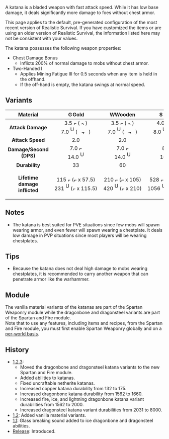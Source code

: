 A katana is a bladed weapon with fast attack speed.
While it has low base damage, it deals significantly more damage to foes without chest armor.

This page applies to the default, pre-generated configuration of the most recent version of Realistic Survival. If you have customized the items or are using
an older version of Realistic Survival, the information listed here may not be consistent with your values.

The katana possesses the following weapon properties:
- Chest Damage Bonus
  - Inflicts 200% of normal damage to mobs without chest armor.
- Two-Handed I
  - Applies Mining Fatigue III for 0.5 seconds when any item is held in the offhand.
  - If the off-hand is empty, the katana swings at normal speed.

## Variants

|         **Material**          |                                                                                                                                                                                                                                              <img src="https://raw.githubusercontent.com/ValMobile/RealisticSurvival-Wiki/master/images/golden-katana-item.png" width="16" height="16" alt="Golden katana"/>**Gold**                                                                                                                                                                                                                                               |                                                                                                                                                                                                                                           <img src="https://raw.githubusercontent.com/ValMobile/RealisticSurvival-Wiki/master/images/wooden-katana-item.png" width="16" height="16" alt="Wooden katana"/>**Wooden**                                                                                                                                                                                                                                            |                                                                                                                                                                                                                                             <img src="https://raw.githubusercontent.com/ValMobile/RealisticSurvival-Wiki/master/images/stone-katana-item.png" width="16" height="16" alt="Stone katana"/>**Stone**                                                                                                                                                                                                                                              |                                                                                                                                                                                                                                              <img src="https://raw.githubusercontent.com/ValMobile/RealisticSurvival-Wiki/master/images/copper-katana-item.png" width="16" height="16" alt="Copper katana"/>**Copper**                                                                                                                                                                                                                                              |                                                                                                                                                                                                                                                  <img src="https://raw.githubusercontent.com/ValMobile/RealisticSurvival-Wiki/master/images/iron-katana-item.png" width="16" height="16" alt="Iron katana"/>**Iron**                                                                                                                                                                                                                                                  |                                                                                                                                                                                                                                            <img src="https://raw.githubusercontent.com/ValMobile/RealisticSurvival-Wiki/master/images/diamond-katana-item.png" width="16" height="16" alt="Diamond katana"/>**Diamond**                                                                                                                                                                                                                                             |                                                                                                                                                                                                                                           <img src="https://raw.githubusercontent.com/ValMobile/RealisticSurvival-Wiki/master/images/netherite-katana-item.png" width="16" height="16" alt="Netherite katana"/>**Netherite**                                                                                                                                                                                                                                            |                                                                                                                                                                                                                                        <img src="https://raw.githubusercontent.com/ValMobile/RealisticSurvival-Wiki/master/images/dragonbone-katana-item.png" width="16" height="16" alt="Dragonbone katana"/>**Dragonbone**                                                                                                                                                                                                                                        |                                                                                                                                                                                                                              <img src="https://raw.githubusercontent.com/ValMobile/RealisticSurvival-Wiki/master/images/dragonbone-flamed-katana-item.png" width="16" height="16" alt="Flamed dragonbone katana"/>**Flamed Dragonbone**                                                                                                                                                                                                                               |                                                                                                                                                                                                                                 <img src="https://raw.githubusercontent.com/ValMobile/RealisticSurvival-Wiki/master/images/dragonbone-iced-katana-item.png" width="16" height="16" alt="Iced dragonbone katana"/>**Iced Dragonbone**                                                                                                                                                                                                                                  |                                                                                                                                                                                                                          <img src="https://raw.githubusercontent.com/ValMobile/RealisticSurvival-Wiki/master/images/dragonbone-lightning-katana-item.png" width="16" height="16" alt="Lightning dragonbone katana"/>**Lightning Dragonbone**                                                                                                                                                                                                                          |                                                                                                                                                                                                                                  <img src="https://raw.githubusercontent.com/ValMobile/RealisticSurvival-Wiki/master/images/dragonsteel-fire-katana-item.png" width="16" height="16" alt="Fire dragonsteel katana"/>**Fire Dragonsteel**                                                                                                                                                                                                                                  |                                                                                                                                                                                                                                   <img src="https://raw.githubusercontent.com/ValMobile/RealisticSurvival-Wiki/master/images/dragonsteel-ice-katana-item.png" width="16" height="16" alt="Ice dragonsteel katana"/>**Ice Dragonsteel**                                                                                                                                                                                                                                    |                                                                                                                                                                                                                          <img src="https://raw.githubusercontent.com/ValMobile/RealisticSurvival-Wiki/master/images/dragonsteel-lightning-katana-item.png" width="16" height="16" alt="Lightning dragonsteel katana"/>**Lightning Dragonsteel**                                                                                                                                                                                                                           |
|:-----------------------------:|:------------------------------------------------------------------------------------------------------------------------------------------------------------------------------------------------------------------------------------------------------------------------------------------------------------------------------------------------------------------------------------------------------------------------------------------------------------------------------------------------------------------------------------------------------------------------------------------------------------------------------------------------------------------:|:--------------------------------------------------------------------------------------------------------------------------------------------------------------------------------------------------------------------------------------------------------------------------------------------------------------------------------------------------------------------------------------------------------------------------------------------------------------------------------------------------------------------------------------------------------------------------------------------------------------------------------------------------------------:|:---------------------------------------------------------------------------------------------------------------------------------------------------------------------------------------------------------------------------------------------------------------------------------------------------------------------------------------------------------------------------------------------------------------------------------------------------------------------------------------------------------------------------------------------------------------------------------------------------------------------------------------------------------------:|:-------------------------------------------------------------------------------------------------------------------------------------------------------------------------------------------------------------------------------------------------------------------------------------------------------------------------------------------------------------------------------------------------------------------------------------------------------------------------------------------------------------------------------------------------------------------------------------------------------------------------------------------------------------------:|:---------------------------------------------------------------------------------------------------------------------------------------------------------------------------------------------------------------------------------------------------------------------------------------------------------------------------------------------------------------------------------------------------------------------------------------------------------------------------------------------------------------------------------------------------------------------------------------------------------------------------------------------------------------------:|:-------------------------------------------------------------------------------------------------------------------------------------------------------------------------------------------------------------------------------------------------------------------------------------------------------------------------------------------------------------------------------------------------------------------------------------------------------------------------------------------------------------------------------------------------------------------------------------------------------------------------------------------------------------------:|:-----------------------------------------------------------------------------------------------------------------------------------------------------------------------------------------------------------------------------------------------------------------------------------------------------------------------------------------------------------------------------------------------------------------------------------------------------------------------------------------------------------------------------------------------------------------------------------------------------------------------------------------------------------------------:|:-------------------------------------------------------------------------------------------------------------------------------------------------------------------------------------------------------------------------------------------------------------------------------------------------------------------------------------------------------------------------------------------------------------------------------------------------------------------------------------------------------------------------------------------------------------------------------------------------------------------------------------------------------------------:|:---------------------------------------------------------------------------------------------------------------------------------------------------------------------------------------------------------------------------------------------------------------------------------------------------------------------------------------------------------------------------------------------------------------------------------------------------------------------------------------------------------------------------------------------------------------------------------------------------------------------------------------------------------------------:|:---------------------------------------------------------------------------------------------------------------------------------------------------------------------------------------------------------------------------------------------------------------------------------------------------------------------------------------------------------------------------------------------------------------------------------------------------------------------------------------------------------------------------------------------------------------------------------------------------------------------------------------------------------------------:|:---------------------------------------------------------------------------------------------------------------------------------------------------------------------------------------------------------------------------------------------------------------------------------------------------------------------------------------------------------------------------------------------------------------------------------------------------------------------------------------------------------------------------------------------------------------------------------------------------------------------------------------------------------------------:|:-------------------------------------------------------------------------------------------------------------------------------------------------------------------------------------------------------------------------------------------------------------------------------------------------------------------------------------------------------------------------------------------------------------------------------------------------------------------------------------------------------------------------------------------------------------------------------------------------------------------------------------------------------------------------:|:-------------------------------------------------------------------------------------------------------------------------------------------------------------------------------------------------------------------------------------------------------------------------------------------------------------------------------------------------------------------------------------------------------------------------------------------------------------------------------------------------------------------------------------------------------------------------------------------------------------------------------------------------------------------------:|:-------------------------------------------------------------------------------------------------------------------------------------------------------------------------------------------------------------------------------------------------------------------------------------------------------------------------------------------------------------------------------------------------------------------------------------------------------------------------------------------------------------------------------------------------------------------------------------------------------------------------------------------------------------------------:|
|       **Attack Damage**       |       3.5 <img src="https://raw.githubusercontent.com/ValMobile/RealisticSurvival-Wiki/master/images/full-armor-icon.png" width="9" height="9" alt="Full armor"/> (<img src="https://raw.githubusercontent.com/ValMobile/RealisticSurvival-Wiki/master/images/3-health-icon.png" width="18" height="9" alt="3 health icon"/>)<br>7.0 <img src="https://raw.githubusercontent.com/ValMobile/RealisticSurvival-Wiki/master/images/zombie-skin-front.png" width="12" height="24" alt="Undead mob"/> (<img src="https://raw.githubusercontent.com/ValMobile/RealisticSurvival-Wiki/master/images/7-health-icon.png" width="36" height="9" alt="7 health icon"/>)       |     3.5 <img src="https://raw.githubusercontent.com/ValMobile/RealisticSurvival-Wiki/master/images/full-armor-icon.png" width="9" height="9" alt="Full armor"/> (<img src="https://raw.githubusercontent.com/ValMobile/RealisticSurvival-Wiki/master/images/3-health-icon.png" width="18" height="9" alt="3 health icon"/>)<br>7.0 <img src="https://raw.githubusercontent.com/ValMobile/RealisticSurvival-Wiki/master/images/zombie-skin-front.png" width="12" height="24" alt="Undead mob"/> (<img src="https://raw.githubusercontent.com/ValMobile/RealisticSurvival-Wiki/master/images/7-health-icon.png" width="36" height="9" alt="7 health icon"/>)     |     4.0 <img src="https://raw.githubusercontent.com/ValMobile/RealisticSurvival-Wiki/master/images/full-armor-icon.png" width="9" height="9" alt="Full armor"/> (<img src="https://raw.githubusercontent.com/ValMobile/RealisticSurvival-Wiki/master/images/4-health-icon.png" width="18" height="9" alt="4 health icon"/>)<br>8.0 <img src="https://raw.githubusercontent.com/ValMobile/RealisticSurvival-Wiki/master/images/zombie-skin-front.png" width="12" height="24" alt="Undead mob"/> (<img src="https://raw.githubusercontent.com/ValMobile/RealisticSurvival-Wiki/master/images/8-health-icon.png" width="36" height="9" alt="8 health icon"/>)      |       4.25 <img src="https://raw.githubusercontent.com/ValMobile/RealisticSurvival-Wiki/master/images/full-armor-icon.png" width="9" height="9" alt="Full armor"/> (<img src="https://raw.githubusercontent.com/ValMobile/RealisticSurvival-Wiki/master/images/4-health-icon.png" width="18" height="9" alt="4 health icon"/>)<br>8.5 <img src="https://raw.githubusercontent.com/ValMobile/RealisticSurvival-Wiki/master/images/zombie-skin-front.png" width="12" height="24" alt="Undead mob"/> (<img src="https://raw.githubusercontent.com/ValMobile/RealisticSurvival-Wiki/master/images/8-health-icon.png" width="36" height="9" alt="8 health icon"/>)       |        4.5 <img src="https://raw.githubusercontent.com/ValMobile/RealisticSurvival-Wiki/master/images/full-armor-icon.png" width="9" height="9" alt="Full armor"/> (<img src="https://raw.githubusercontent.com/ValMobile/RealisticSurvival-Wiki/master/images/4-health-icon.png" width="18" height="9" alt="4 health icon"/>)<br>9.0 <img src="https://raw.githubusercontent.com/ValMobile/RealisticSurvival-Wiki/master/images/zombie-skin-front.png" width="12" height="24" alt="Undead mob"/> (<img src="https://raw.githubusercontent.com/ValMobile/RealisticSurvival-Wiki/master/images/9-health-icon.png" width="45" height="9" alt="9 health icon"/>)         |      5.0 <img src="https://raw.githubusercontent.com/ValMobile/RealisticSurvival-Wiki/master/images/full-armor-icon.png" width="9" height="9" alt="Full armor"/> (<img src="https://raw.githubusercontent.com/ValMobile/RealisticSurvival-Wiki/master/images/5-health-icon.png" width="27" height="9" alt="5 health icon"/>)<br>10.0 <img src="https://raw.githubusercontent.com/ValMobile/RealisticSurvival-Wiki/master/images/zombie-skin-front.png" width="12" height="24" alt="Undead mob"/> (<img src="https://raw.githubusercontent.com/ValMobile/RealisticSurvival-Wiki/master/images/10-health-icon.png" width="45" height="9" alt="10 health icon"/>)      |        5.5 <img src="https://raw.githubusercontent.com/ValMobile/RealisticSurvival-Wiki/master/images/full-armor-icon.png" width="9" height="9" alt="Full armor"/> (<img src="https://raw.githubusercontent.com/ValMobile/RealisticSurvival-Wiki/master/images/5-health-icon.png" width="27" height="9" alt="5 health icon"/>)<br>11.0 <img src="https://raw.githubusercontent.com/ValMobile/RealisticSurvival-Wiki/master/images/zombie-skin-front.png" width="12" height="24" alt="Undead mob"/> (<img src="https://raw.githubusercontent.com/ValMobile/RealisticSurvival-Wiki/master/images/11-health-icon.png" width="54" height="9" alt="11 health icon"/>)        |      5.5 <img src="https://raw.githubusercontent.com/ValMobile/RealisticSurvival-Wiki/master/images/full-armor-icon.png" width="9" height="9" alt="Full armor"/> (<img src="https://raw.githubusercontent.com/ValMobile/RealisticSurvival-Wiki/master/images/5-health-icon.png" width="27" height="9" alt="5 health icon"/>)<br>11.0 <img src="https://raw.githubusercontent.com/ValMobile/RealisticSurvival-Wiki/master/images/zombie-skin-front.png" width="12" height="24" alt="Undead mob"/> (<img src="https://raw.githubusercontent.com/ValMobile/RealisticSurvival-Wiki/master/images/11-health-icon.png" width="54" height="9" alt="11 health icon"/>)      |       6.5 <img src="https://raw.githubusercontent.com/ValMobile/RealisticSurvival-Wiki/master/images/full-armor-icon.png" width="9" height="9" alt="Full armor"/> (<img src="https://raw.githubusercontent.com/ValMobile/RealisticSurvival-Wiki/master/images/6-health-icon.png" width="27" height="9" alt="6 health icon"/>)<br>13.0 <img src="https://raw.githubusercontent.com/ValMobile/RealisticSurvival-Wiki/master/images/zombie-skin-front.png" width="12" height="24" alt="Undead mob"/> (<img src="https://raw.githubusercontent.com/ValMobile/RealisticSurvival-Wiki/master/images/13-health-icon.png" width="63" height="9" alt="13 health icon"/>)       |       6.5 <img src="https://raw.githubusercontent.com/ValMobile/RealisticSurvival-Wiki/master/images/full-armor-icon.png" width="9" height="9" alt="Full armor"/> (<img src="https://raw.githubusercontent.com/ValMobile/RealisticSurvival-Wiki/master/images/6-health-icon.png" width="27" height="9" alt="6 health icon"/>)<br>13.0 <img src="https://raw.githubusercontent.com/ValMobile/RealisticSurvival-Wiki/master/images/zombie-skin-front.png" width="12" height="24" alt="Undead mob"/> (<img src="https://raw.githubusercontent.com/ValMobile/RealisticSurvival-Wiki/master/images/13-health-icon.png" width="63" height="9" alt="13 health icon"/>)       |       6.5 <img src="https://raw.githubusercontent.com/ValMobile/RealisticSurvival-Wiki/master/images/full-armor-icon.png" width="9" height="9" alt="Full armor"/> (<img src="https://raw.githubusercontent.com/ValMobile/RealisticSurvival-Wiki/master/images/6-health-icon.png" width="27" height="9" alt="6 health icon"/>)<br>13.0 <img src="https://raw.githubusercontent.com/ValMobile/RealisticSurvival-Wiki/master/images/zombie-skin-front.png" width="12" height="24" alt="Undead mob"/> (<img src="https://raw.githubusercontent.com/ValMobile/RealisticSurvival-Wiki/master/images/13-health-icon.png" width="63" height="9" alt="13 health icon"/>)       |       14.0 <img src="https://raw.githubusercontent.com/ValMobile/RealisticSurvival-Wiki/master/images/full-armor-icon.png" width="9" height="9" alt="Full armor"/> (<img src="https://raw.githubusercontent.com/ValMobile/RealisticSurvival-Wiki/master/images/14-health-icon.png" width="63" height="9" alt="14 health icon"/>)<br>28.0 <img src="https://raw.githubusercontent.com/ValMobile/RealisticSurvival-Wiki/master/images/zombie-skin-front.png" width="12" height="24" alt="Undead mob"/> (<img src="https://raw.githubusercontent.com/ValMobile/RealisticSurvival-Wiki/master/images/full-heart-icon.png" width="9" height="9" alt="Full heart"/> x 14)       |       14.0 <img src="https://raw.githubusercontent.com/ValMobile/RealisticSurvival-Wiki/master/images/full-armor-icon.png" width="9" height="9" alt="Full armor"/> (<img src="https://raw.githubusercontent.com/ValMobile/RealisticSurvival-Wiki/master/images/14-health-icon.png" width="63" height="9" alt="14 health icon"/>)<br>28.0 <img src="https://raw.githubusercontent.com/ValMobile/RealisticSurvival-Wiki/master/images/zombie-skin-front.png" width="12" height="24" alt="Undead mob"/> (<img src="https://raw.githubusercontent.com/ValMobile/RealisticSurvival-Wiki/master/images/full-heart-icon.png" width="9" height="9" alt="Full heart"/> x 14)       |       14.0 <img src="https://raw.githubusercontent.com/ValMobile/RealisticSurvival-Wiki/master/images/full-armor-icon.png" width="9" height="9" alt="Full armor"/> (<img src="https://raw.githubusercontent.com/ValMobile/RealisticSurvival-Wiki/master/images/14-health-icon.png" width="63" height="9" alt="14 health icon"/>)<br>28.0 <img src="https://raw.githubusercontent.com/ValMobile/RealisticSurvival-Wiki/master/images/zombie-skin-front.png" width="12" height="24" alt="Undead mob"/> (<img src="https://raw.githubusercontent.com/ValMobile/RealisticSurvival-Wiki/master/images/full-heart-icon.png" width="9" height="9" alt="Full heart"/> x 14)       |
|       **Attack Speed**        |                                                                                                                                                                                                                                                                                                                                2.0                                                                                                                                                                                                                                                                                                                                 |                                                                                                                                                                                                                                                                                                                              2.0                                                                                                                                                                                                                                                                                                                               |                                                                                                                                                                                                                                                                                                                               2.0                                                                                                                                                                                                                                                                                                                               |                                                                                                                                                                                                                                                                                                                                 2.0                                                                                                                                                                                                                                                                                                                                 |                                                                                                                                                                                                                                                                                                                                  2.0                                                                                                                                                                                                                                                                                                                                  |                                                                                                                                                                                                                                                                                                                                 2.0                                                                                                                                                                                                                                                                                                                                 |                                                                                                                                                                                                                                                                                                                                   2.0                                                                                                                                                                                                                                                                                                                                   |                                                                                                                                                                                                                                                                                                                                 2.0                                                                                                                                                                                                                                                                                                                                 |                                                                                                                                                                                                                                                                                                                                  2.0                                                                                                                                                                                                                                                                                                                                  |                                                                                                                                                                                                                                                                                                                                  2.0                                                                                                                                                                                                                                                                                                                                  |                                                                                                                                                                                                                                                                                                                                  2.0                                                                                                                                                                                                                                                                                                                                  |                                                                                                                                                                                                                                                                                                                                    2.0                                                                                                                                                                                                                                                                                                                                    |                                                                                                                                                                                                                                                                                                                                    2.0                                                                                                                                                                                                                                                                                                                                    |                                                                                                                                                                                                                                                                                                                                    2.0                                                                                                                                                                                                                                                                                                                                    |
|    **Damage/Second (DPS)**    |                                                                                                                                                                  7.0 <img src="https://raw.githubusercontent.com/ValMobile/RealisticSurvival-Wiki/master/images/full-armor-icon.png" width="9" height="9" alt="Full armor"/><br>14.0 <img src="https://raw.githubusercontent.com/ValMobile/RealisticSurvival-Wiki/master/images/zombie-skin-front.png" width="12" height="24" alt="Undead mob"/>                                                                                                                                                                   |                                                                                                                                                                7.0 <img src="https://raw.githubusercontent.com/ValMobile/RealisticSurvival-Wiki/master/images/full-armor-icon.png" width="9" height="9" alt="Full armor"/><br>14.0 <img src="https://raw.githubusercontent.com/ValMobile/RealisticSurvival-Wiki/master/images/zombie-skin-front.png" width="12" height="24" alt="Undead mob"/>                                                                                                                                                                 |                                                                                                                                                                 8.0 <img src="https://raw.githubusercontent.com/ValMobile/RealisticSurvival-Wiki/master/images/full-armor-icon.png" width="9" height="9" alt="Full armor"/><br>16.0 <img src="https://raw.githubusercontent.com/ValMobile/RealisticSurvival-Wiki/master/images/zombie-skin-front.png" width="12" height="24" alt="Undead mob"/>                                                                                                                                                                 |                                                                                                                                                                   8.5 <img src="https://raw.githubusercontent.com/ValMobile/RealisticSurvival-Wiki/master/images/full-armor-icon.png" width="9" height="9" alt="Full armor"/><br>17.0 <img src="https://raw.githubusercontent.com/ValMobile/RealisticSurvival-Wiki/master/images/zombie-skin-front.png" width="12" height="24" alt="Undead mob"/>                                                                                                                                                                   |                                                                                                                                                                    9.0 <img src="https://raw.githubusercontent.com/ValMobile/RealisticSurvival-Wiki/master/images/full-armor-icon.png" width="9" height="9" alt="Full armor"/><br>18.0 <img src="https://raw.githubusercontent.com/ValMobile/RealisticSurvival-Wiki/master/images/zombie-skin-front.png" width="12" height="24" alt="Undead mob"/>                                                                                                                                                                    |                                                                                                                                                                  10.0 <img src="https://raw.githubusercontent.com/ValMobile/RealisticSurvival-Wiki/master/images/full-armor-icon.png" width="9" height="9" alt="Full armor"/><br>20.0 <img src="https://raw.githubusercontent.com/ValMobile/RealisticSurvival-Wiki/master/images/zombie-skin-front.png" width="12" height="24" alt="Undead mob"/>                                                                                                                                                                   |                                                                                                                                                                    11.0 <img src="https://raw.githubusercontent.com/ValMobile/RealisticSurvival-Wiki/master/images/full-armor-icon.png" width="9" height="9" alt="Full armor"/><br>22.0 <img src="https://raw.githubusercontent.com/ValMobile/RealisticSurvival-Wiki/master/images/zombie-skin-front.png" width="12" height="24" alt="Undead mob"/>                                                                                                                                                                     |                                                                                                                                                                  11.0 <img src="https://raw.githubusercontent.com/ValMobile/RealisticSurvival-Wiki/master/images/full-armor-icon.png" width="9" height="9" alt="Full armor"/><br>22.0 <img src="https://raw.githubusercontent.com/ValMobile/RealisticSurvival-Wiki/master/images/zombie-skin-front.png" width="12" height="24" alt="Undead mob"/>                                                                                                                                                                   |                                                                                                                                                                   13.0 <img src="https://raw.githubusercontent.com/ValMobile/RealisticSurvival-Wiki/master/images/full-armor-icon.png" width="9" height="9" alt="Full armor"/><br>26.0 <img src="https://raw.githubusercontent.com/ValMobile/RealisticSurvival-Wiki/master/images/zombie-skin-front.png" width="12" height="24" alt="Undead mob"/>                                                                                                                                                                    |                                                                                                                                                                   13.0 <img src="https://raw.githubusercontent.com/ValMobile/RealisticSurvival-Wiki/master/images/full-armor-icon.png" width="9" height="9" alt="Full armor"/><br>26.0 <img src="https://raw.githubusercontent.com/ValMobile/RealisticSurvival-Wiki/master/images/zombie-skin-front.png" width="12" height="24" alt="Undead mob"/>                                                                                                                                                                    |                                                                                                                                                                   13.0 <img src="https://raw.githubusercontent.com/ValMobile/RealisticSurvival-Wiki/master/images/full-armor-icon.png" width="9" height="9" alt="Full armor"/><br>26.0 <img src="https://raw.githubusercontent.com/ValMobile/RealisticSurvival-Wiki/master/images/zombie-skin-front.png" width="12" height="24" alt="Undead mob"/>                                                                                                                                                                    |                                                                                                                                                                     28.0 <img src="https://raw.githubusercontent.com/ValMobile/RealisticSurvival-Wiki/master/images/full-armor-icon.png" width="9" height="9" alt="Full armor"/><br>56.0 <img src="https://raw.githubusercontent.com/ValMobile/RealisticSurvival-Wiki/master/images/zombie-skin-front.png" width="12" height="24" alt="Undead mob"/>                                                                                                                                                                      |                                                                                                                                                                     28.0 <img src="https://raw.githubusercontent.com/ValMobile/RealisticSurvival-Wiki/master/images/full-armor-icon.png" width="9" height="9" alt="Full armor"/><br>56.0 <img src="https://raw.githubusercontent.com/ValMobile/RealisticSurvival-Wiki/master/images/zombie-skin-front.png" width="12" height="24" alt="Undead mob"/>                                                                                                                                                                      |                                                                                                                                                                     28.0 <img src="https://raw.githubusercontent.com/ValMobile/RealisticSurvival-Wiki/master/images/full-armor-icon.png" width="9" height="9" alt="Full armor"/><br>56.0 <img src="https://raw.githubusercontent.com/ValMobile/RealisticSurvival-Wiki/master/images/zombie-skin-front.png" width="12" height="24" alt="Undead mob"/>                                                                                                                                                                      |
|        **Durability**         |                                                                                                                                                                                                                                             &nbsp;&nbsp;&nbsp;&nbsp;&nbsp;&nbsp;&nbsp;&nbsp;&nbsp;&nbsp;&nbsp;&nbsp;&nbsp;&nbsp;33&nbsp;&nbsp;&nbsp;&nbsp;&nbsp;&nbsp;&nbsp;&nbsp;&nbsp;&nbsp;&nbsp;&nbsp;&nbsp;&nbsp;                                                                                                                                                                                                                                             |                                                                                                                                                                                                                                                       &nbsp;&nbsp;&nbsp;&nbsp;&nbsp;&nbsp;&nbsp;&nbsp;&nbsp;&nbsp;&nbsp;&nbsp;60&nbsp;&nbsp;&nbsp;&nbsp;&nbsp;&nbsp;&nbsp;&nbsp;&nbsp;&nbsp;&nbsp;&nbsp;                                                                                                                                                                                                                                                       |                                                                                                                                                                                                                                                       &nbsp;&nbsp;&nbsp;&nbsp;&nbsp;&nbsp;&nbsp;&nbsp;&nbsp;&nbsp;&nbsp;&nbsp;132&nbsp;&nbsp;&nbsp;&nbsp;&nbsp;&nbsp;&nbsp;&nbsp;&nbsp;&nbsp;&nbsp;&nbsp;                                                                                                                                                                                                                                                       |                                                                                                                                                                                                                                                         &nbsp;&nbsp;&nbsp;&nbsp;&nbsp;&nbsp;&nbsp;&nbsp;&nbsp;&nbsp;&nbsp;&nbsp;175&nbsp;&nbsp;&nbsp;&nbsp;&nbsp;&nbsp;&nbsp;&nbsp;&nbsp;&nbsp;&nbsp;&nbsp;                                                                                                                                                                                                                                                         |                                                                                                                                                                                                                                        &nbsp;&nbsp;&nbsp;&nbsp;&nbsp;&nbsp;&nbsp;&nbsp;&nbsp;&nbsp;&nbsp;&nbsp;&nbsp;&nbsp;&nbsp;251&nbsp;&nbsp;&nbsp;&nbsp;&nbsp;&nbsp;&nbsp;&nbsp;&nbsp;&nbsp;&nbsp;&nbsp;&nbsp;&nbsp;&nbsp;                                                                                                                                                                                                                                        |                                                                                                                                                                                                                                      &nbsp;&nbsp;&nbsp;&nbsp;&nbsp;&nbsp;&nbsp;&nbsp;&nbsp;&nbsp;&nbsp;&nbsp;&nbsp;&nbsp;&nbsp;1562&nbsp;&nbsp;&nbsp;&nbsp;&nbsp;&nbsp;&nbsp;&nbsp;&nbsp;&nbsp;&nbsp;&nbsp;&nbsp;&nbsp;&nbsp;                                                                                                                                                                                                                                       |                                                                                                                                                                                                                                        &nbsp;&nbsp;&nbsp;&nbsp;&nbsp;&nbsp;&nbsp;&nbsp;&nbsp;&nbsp;&nbsp;&nbsp;&nbsp;&nbsp;&nbsp;2031&nbsp;&nbsp;&nbsp;&nbsp;&nbsp;&nbsp;&nbsp;&nbsp;&nbsp;&nbsp;&nbsp;&nbsp;&nbsp;&nbsp;&nbsp;                                                                                                                                                                                                                                         |                                                                                                                                                                                                                                      &nbsp;&nbsp;&nbsp;&nbsp;&nbsp;&nbsp;&nbsp;&nbsp;&nbsp;&nbsp;&nbsp;&nbsp;&nbsp;&nbsp;&nbsp;1660&nbsp;&nbsp;&nbsp;&nbsp;&nbsp;&nbsp;&nbsp;&nbsp;&nbsp;&nbsp;&nbsp;&nbsp;&nbsp;&nbsp;&nbsp;                                                                                                                                                                                                                                       |                                                                                                                                                                                                                     &nbsp;&nbsp;&nbsp;&nbsp;&nbsp;&nbsp;&nbsp;&nbsp;&nbsp;&nbsp;&nbsp;&nbsp;&nbsp;&nbsp;&nbsp;&nbsp;&nbsp;&nbsp;2000&nbsp;&nbsp;&nbsp;&nbsp;&nbsp;&nbsp;&nbsp;&nbsp;&nbsp;&nbsp;&nbsp;&nbsp;&nbsp;&nbsp;&nbsp;&nbsp;&nbsp;&nbsp;                                                                                                                                                                                                                      |                                                                                                                                                                                                                                       &nbsp;&nbsp;&nbsp;&nbsp;&nbsp;&nbsp;&nbsp;&nbsp;&nbsp;&nbsp;&nbsp;&nbsp;&nbsp;&nbsp;&nbsp;2000&nbsp;&nbsp;&nbsp;&nbsp;&nbsp;&nbsp;&nbsp;&nbsp;&nbsp;&nbsp;&nbsp;&nbsp;&nbsp;&nbsp;&nbsp;                                                                                                                                                                                                                                        |                                                                                                                                                                                                                     &nbsp;&nbsp;&nbsp;&nbsp;&nbsp;&nbsp;&nbsp;&nbsp;&nbsp;&nbsp;&nbsp;&nbsp;&nbsp;&nbsp;&nbsp;&nbsp;&nbsp;&nbsp;2000&nbsp;&nbsp;&nbsp;&nbsp;&nbsp;&nbsp;&nbsp;&nbsp;&nbsp;&nbsp;&nbsp;&nbsp;&nbsp;&nbsp;&nbsp;&nbsp;&nbsp;&nbsp;                                                                                                                                                                                                                      |                                                                                                                                                                                                                                         &nbsp;&nbsp;&nbsp;&nbsp;&nbsp;&nbsp;&nbsp;&nbsp;&nbsp;&nbsp;&nbsp;&nbsp;&nbsp;&nbsp;&nbsp;8000&nbsp;&nbsp;&nbsp;&nbsp;&nbsp;&nbsp;&nbsp;&nbsp;&nbsp;&nbsp;&nbsp;&nbsp;&nbsp;&nbsp;&nbsp;                                                                                                                                                                                                                                          |                                                                                                                                                                                                                                         &nbsp;&nbsp;&nbsp;&nbsp;&nbsp;&nbsp;&nbsp;&nbsp;&nbsp;&nbsp;&nbsp;&nbsp;&nbsp;&nbsp;&nbsp;8000&nbsp;&nbsp;&nbsp;&nbsp;&nbsp;&nbsp;&nbsp;&nbsp;&nbsp;&nbsp;&nbsp;&nbsp;&nbsp;&nbsp;&nbsp;                                                                                                                                                                                                                                          |                                                                                                                                                                                                                       &nbsp;&nbsp;&nbsp;&nbsp;&nbsp;&nbsp;&nbsp;&nbsp;&nbsp;&nbsp;&nbsp;&nbsp;&nbsp;&nbsp;&nbsp;&nbsp;&nbsp;&nbsp;8000&nbsp;&nbsp;&nbsp;&nbsp;&nbsp;&nbsp;&nbsp;&nbsp;&nbsp;&nbsp;&nbsp;&nbsp;&nbsp;&nbsp;&nbsp;&nbsp;&nbsp;&nbsp;                                                                                                                                                                                                                        |
| **Lifetime damage inflicted** | 115 <img src="https://raw.githubusercontent.com/ValMobile/RealisticSurvival-Wiki/master/images/full-armor-icon.png" width="9" height="9" alt="Full armor"/>  (<img src="https://raw.githubusercontent.com/ValMobile/RealisticSurvival-Wiki/master/images/full-heart-icon.png" width="9" height="9" alt="Full heart"/> x 57.5)<br>231 <img src="https://raw.githubusercontent.com/ValMobile/RealisticSurvival-Wiki/master/images/zombie-skin-front.png" width="12" height="24" alt="Undead mob"/> (<img src="https://raw.githubusercontent.com/ValMobile/RealisticSurvival-Wiki/master/images/full-heart-icon.png" width="9" height="9" alt="Full heart"/> x 115.5) | 210 <img src="https://raw.githubusercontent.com/ValMobile/RealisticSurvival-Wiki/master/images/full-armor-icon.png" width="9" height="9" alt="Full armor"/> (<img src="https://raw.githubusercontent.com/ValMobile/RealisticSurvival-Wiki/master/images/full-heart-icon.png" width="9" height="9" alt="Full heart"/> x 105)<br>420 <img src="https://raw.githubusercontent.com/ValMobile/RealisticSurvival-Wiki/master/images/zombie-skin-front.png" width="12" height="24" alt="Undead mob"/> (<img src="https://raw.githubusercontent.com/ValMobile/RealisticSurvival-Wiki/master/images/full-heart-icon.png" width="9" height="9" alt="Full heart"/> x 210) | 528 <img src="https://raw.githubusercontent.com/ValMobile/RealisticSurvival-Wiki/master/images/full-armor-icon.png" width="9" height="9" alt="Full armor"/> (<img src="https://raw.githubusercontent.com/ValMobile/RealisticSurvival-Wiki/master/images/full-heart-icon.png" width="9" height="9" alt="Full heart"/> x 264)<br>1056 <img src="https://raw.githubusercontent.com/ValMobile/RealisticSurvival-Wiki/master/images/zombie-skin-front.png" width="12" height="24" alt="Undead mob"/> (<img src="https://raw.githubusercontent.com/ValMobile/RealisticSurvival-Wiki/master/images/full-heart-icon.png" width="9" height="9" alt="Full heart"/> x 528) | 743 <img src="https://raw.githubusercontent.com/ValMobile/RealisticSurvival-Wiki/master/images/full-armor-icon.png" width="9" height="9" alt="Full armor"/> (<img src="https://raw.githubusercontent.com/ValMobile/RealisticSurvival-Wiki/master/images/full-heart-icon.png" width="9" height="9" alt="Full heart"/> x 371.5)<br>1487 <img src="https://raw.githubusercontent.com/ValMobile/RealisticSurvival-Wiki/master/images/zombie-skin-front.png" width="12" height="24" alt="Undead mob"/> (<img src="https://raw.githubusercontent.com/ValMobile/RealisticSurvival-Wiki/master/images/full-heart-icon.png" width="9" height="9" alt="Full heart"/> x 743.5) | 1129 <img src="https://raw.githubusercontent.com/ValMobile/RealisticSurvival-Wiki/master/images/full-armor-icon.png" width="9" height="9" alt="Full armor"/> (<img src="https://raw.githubusercontent.com/ValMobile/RealisticSurvival-Wiki/master/images/full-heart-icon.png" width="9" height="9" alt="Full heart"/> x 564.5)<br>2259 <img src="https://raw.githubusercontent.com/ValMobile/RealisticSurvival-Wiki/master/images/zombie-skin-front.png" width="12" height="24" alt="Undead mob"/> (<img src="https://raw.githubusercontent.com/ValMobile/RealisticSurvival-Wiki/master/images/full-heart-icon.png" width="9" height="9" alt="Full heart"/> x 1129.5) | 7810 <img src="https://raw.githubusercontent.com/ValMobile/RealisticSurvival-Wiki/master/images/full-armor-icon.png" width="9" height="9" alt="Full armor"/> (<img src="https://raw.githubusercontent.com/ValMobile/RealisticSurvival-Wiki/master/images/full-heart-icon.png" width="9" height="9" alt="Full heart"/> x 3905)<br>15620 <img src="https://raw.githubusercontent.com/ValMobile/RealisticSurvival-Wiki/master/images/zombie-skin-front.png" width="12" height="24" alt="Undead mob"/> (<img src="https://raw.githubusercontent.com/ValMobile/RealisticSurvival-Wiki/master/images/full-heart-icon.png" width="9" height="9" alt="Full heart"/> x 7810) | 11170 <img src="https://raw.githubusercontent.com/ValMobile/RealisticSurvival-Wiki/master/images/full-armor-icon.png" width="9" height="9" alt="Full armor"/> (<img src="https://raw.githubusercontent.com/ValMobile/RealisticSurvival-Wiki/master/images/full-heart-icon.png" width="9" height="9" alt="Full heart"/> x 5585)<br>22341 <img src="https://raw.githubusercontent.com/ValMobile/RealisticSurvival-Wiki/master/images/zombie-skin-front.png" width="12" height="24" alt="Undead mob"/> (<img src="https://raw.githubusercontent.com/ValMobile/RealisticSurvival-Wiki/master/images/full-heart-icon.png" width="9" height="9" alt="Full heart"/> x 11170.5) | 9130 <img src="https://raw.githubusercontent.com/ValMobile/RealisticSurvival-Wiki/master/images/full-armor-icon.png" width="9" height="9" alt="Full armor"/> (<img src="https://raw.githubusercontent.com/ValMobile/RealisticSurvival-Wiki/master/images/full-heart-icon.png" width="9" height="9" alt="Full heart"/> x 4565)<br>18260 <img src="https://raw.githubusercontent.com/ValMobile/RealisticSurvival-Wiki/master/images/zombie-skin-front.png" width="12" height="24" alt="Undead mob"/> (<img src="https://raw.githubusercontent.com/ValMobile/RealisticSurvival-Wiki/master/images/full-heart-icon.png" width="9" height="9" alt="Full heart"/> x 9130) | 13000 <img src="https://raw.githubusercontent.com/ValMobile/RealisticSurvival-Wiki/master/images/full-armor-icon.png" width="9" height="9" alt="Full armor"/> (<img src="https://raw.githubusercontent.com/ValMobile/RealisticSurvival-Wiki/master/images/full-heart-icon.png" width="9" height="9" alt="Full heart"/> x 6500)<br>26000 <img src="https://raw.githubusercontent.com/ValMobile/RealisticSurvival-Wiki/master/images/zombie-skin-front.png" width="12" height="24" alt="Undead mob"/> (<img src="https://raw.githubusercontent.com/ValMobile/RealisticSurvival-Wiki/master/images/full-heart-icon.png" width="9" height="9" alt="Full heart"/> x 13000) | 13000 <img src="https://raw.githubusercontent.com/ValMobile/RealisticSurvival-Wiki/master/images/full-armor-icon.png" width="9" height="9" alt="Full armor"/> (<img src="https://raw.githubusercontent.com/ValMobile/RealisticSurvival-Wiki/master/images/full-heart-icon.png" width="9" height="9" alt="Full heart"/> x 6500)<br>26000 <img src="https://raw.githubusercontent.com/ValMobile/RealisticSurvival-Wiki/master/images/zombie-skin-front.png" width="12" height="24" alt="Undead mob"/> (<img src="https://raw.githubusercontent.com/ValMobile/RealisticSurvival-Wiki/master/images/full-heart-icon.png" width="9" height="9" alt="Full heart"/> x 13000) | 13000 <img src="https://raw.githubusercontent.com/ValMobile/RealisticSurvival-Wiki/master/images/full-armor-icon.png" width="9" height="9" alt="Full armor"/> (<img src="https://raw.githubusercontent.com/ValMobile/RealisticSurvival-Wiki/master/images/full-heart-icon.png" width="9" height="9" alt="Full heart"/> x 6500)<br>26000 <img src="https://raw.githubusercontent.com/ValMobile/RealisticSurvival-Wiki/master/images/zombie-skin-front.png" width="12" height="24" alt="Undead mob"/> (<img src="https://raw.githubusercontent.com/ValMobile/RealisticSurvival-Wiki/master/images/full-heart-icon.png" width="9" height="9" alt="Full heart"/> x 13000) | 112000 <img src="https://raw.githubusercontent.com/ValMobile/RealisticSurvival-Wiki/master/images/full-armor-icon.png" width="9" height="9" alt="Full armor"/> (<img src="https://raw.githubusercontent.com/ValMobile/RealisticSurvival-Wiki/master/images/full-heart-icon.png" width="9" height="9" alt="Full heart"/> x 56000)<br>224000 <img src="https://raw.githubusercontent.com/ValMobile/RealisticSurvival-Wiki/master/images/zombie-skin-front.png" width="12" height="24" alt="Undead mob"/> (<img src="https://raw.githubusercontent.com/ValMobile/RealisticSurvival-Wiki/master/images/full-heart-icon.png" width="9" height="9" alt="Full heart"/> x 112000) | 112000 <img src="https://raw.githubusercontent.com/ValMobile/RealisticSurvival-Wiki/master/images/full-armor-icon.png" width="9" height="9" alt="Full armor"/> (<img src="https://raw.githubusercontent.com/ValMobile/RealisticSurvival-Wiki/master/images/full-heart-icon.png" width="9" height="9" alt="Full heart"/> x 56000)<br>224000 <img src="https://raw.githubusercontent.com/ValMobile/RealisticSurvival-Wiki/master/images/zombie-skin-front.png" width="12" height="24" alt="Undead mob"/> (<img src="https://raw.githubusercontent.com/ValMobile/RealisticSurvival-Wiki/master/images/full-heart-icon.png" width="9" height="9" alt="Full heart"/> x 112000) | 112000 <img src="https://raw.githubusercontent.com/ValMobile/RealisticSurvival-Wiki/master/images/full-armor-icon.png" width="9" height="9" alt="Full armor"/> (<img src="https://raw.githubusercontent.com/ValMobile/RealisticSurvival-Wiki/master/images/full-heart-icon.png" width="9" height="9" alt="Full heart"/> x 56000)<br>224000 <img src="https://raw.githubusercontent.com/ValMobile/RealisticSurvival-Wiki/master/images/zombie-skin-front.png" width="12" height="24" alt="Undead mob"/> (<img src="https://raw.githubusercontent.com/ValMobile/RealisticSurvival-Wiki/master/images/full-heart-icon.png" width="9" height="9" alt="Full heart"/> x 112000) |

## Notes
- The katana is best suited for PVE situations since few mobs will spawn wearing armor, and even fewer will spawn wearing a chestplate. It deals low damage in PVP situations since most players will be wearing chestplates.

## Tips
- Because the katana does not deal high damage to mobs wearing chestplates, it is recommended to carry another weapon that can penetrate armor like the warhammer.

## Module
The vanilla material variants of the katanas are part of the Spartan Weaponry module while the
dragonbone and dragonsteel variants are part of the Spartan and Fire module.<br>
Note that to use any features, including items and recipes, from
the Spartan and Fire module, you must first enable Spartan Weaponry globally and on a [per-world basis](https://github.com/ValMobile/RealisticSurvival/wiki/Installing-Realistic-Survival#customizing-the-install).

## History
- [1.2.3](https://github.com/ValMobile/RealisticSurvival/wiki/1.2.3):
  - Moved the dragonbone and dragonsteel katana variants to the new Spartan and Fire module.
  - Added abilities to katanas.
  - Fixed uncraftable netherite katanas.
  - Increased copper katana durability from 132 to 175.
  - Increased dragonbone katana durability from 1562 to 1660.
  - Increased fire, ice, and lightning dragonbone katana variant durabilities from 1562 to 2000.
  - Increased dragonsteel katana variant durabilities from 2031 to 8000.
- [1.2](https://github.com/ValMobile/RealisticSurvival/wiki/1.2): Added vanilla material variants.
- [1.1](https://github.com/ValMobile/RealisticSurvival/wiki/1.1): Glass breaking sound added to ice dragonbone and dragonsteel abilities.
- [Release](https://github.com/ValMobile/RealisticSurvival/wiki/Release): Introduced.